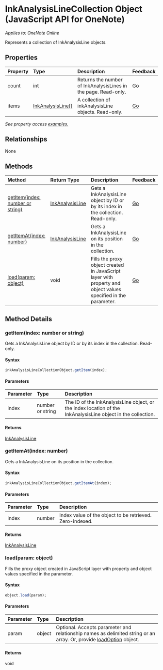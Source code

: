 # InkAnalysisLineCollection Object (JavaScript API for OneNote)

_Applies to: OneNote Online_  


Represents a collection of InkAnalysisLine objects.

## Properties

| Property	   | Type	|Description|Feedback|
|:---------------|:--------|:----------|:-------|
|count|int|Returns the number of InkAnalysisLines in the page. Read-only.|[Go](https://github.com/OfficeDev/office-js-docs/issues/new?title=OneNote-inkAnalysisLineCollection-count)|
|items|[InkAnalysisLine[]](inkanalysisline.md)|A collection of inkAnalysisLine objects. Read-only.|[Go](https://github.com/OfficeDev/office-js-docs/issues/new?title=OneNote-inkAnalysisLineCollection-items)|

_See property access [examples.](#property-access-examples)_

## Relationships
None


## Methods

| Method		   | Return Type	|Description| Feedback|
|:---------------|:--------|:----------|:-------|
|[getItem(index: number or string)](#getitemindex-number-or-string)|[InkAnalysisLine](inkanalysisline.md)|Gets a InkAnalysisLine object by ID or by its index in the collection. Read-only.|[Go](https://github.com/OfficeDev/office-js-docs/issues/new?title=OneNote-inkAnalysisLineCollection-getItem)|
|[getItemAt(index: number)](#getitematindex-number)|[InkAnalysisLine](inkanalysisline.md)|Gets a InkAnalysisLine on its position in the collection.|[Go](https://github.com/OfficeDev/office-js-docs/issues/new?title=OneNote-inkAnalysisLineCollection-getItemAt)|
|[load(param: object)](#loadparam-object)|void|Fills the proxy object created in JavaScript layer with property and object values specified in the parameter.|[Go](https://github.com/OfficeDev/office-js-docs/issues/new?title=OneNote-inkAnalysisLineCollection-load)|

## Method Details


### getItem(index: number or string)
Gets a InkAnalysisLine object by ID or by its index in the collection. Read-only.

#### Syntax
```js
inkAnalysisLineCollectionObject.getItem(index);
```

#### Parameters
| Parameter	   | Type	|Description|
|:---------------|:--------|:----------|
|index|number or string|The ID of the InkAnalysisLine object, or the index location of the InkAnalysisLine object in the collection.|

#### Returns
[InkAnalysisLine](inkanalysisline.md)

### getItemAt(index: number)
Gets a InkAnalysisLine on its position in the collection.

#### Syntax
```js
inkAnalysisLineCollectionObject.getItemAt(index);
```

#### Parameters
| Parameter	   | Type	|Description|
|:---------------|:--------|:----------|
|index|number|Index value of the object to be retrieved. Zero-indexed.|

#### Returns
[InkAnalysisLine](inkanalysisline.md)

### load(param: object)
Fills the proxy object created in JavaScript layer with property and object values specified in the parameter.

#### Syntax
```js
object.load(param);
```

#### Parameters
| Parameter	   | Type	|Description|
|:---------------|:--------|:----------|
|param|object|Optional. Accepts parameter and relationship names as delimited string or an array. Or, provide [loadOption](loadoption.md) object.|

#### Returns
void
